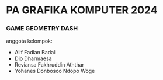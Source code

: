 # PA GRAFIKA KOMPUTER 2024
### GAME GEOMETRY DASH

anggota kelompok:
- Alif Fadlan Badali
- Dio Dharmaesa 
- Reviansa Fakhruddin Aththar
- Yohanes Donbosco Ndopo Woge

